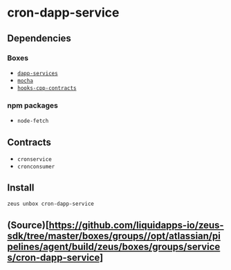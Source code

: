 
cron-dapp-service 
====================




## Dependencies
### Boxes
* [`dapp-services`](dapp-services.md)
* [`mocha`](mocha.md)
* [`hooks-cpp-contracts`](hooks-cpp-contracts.md)
### npm packages
* `node-fetch`
## Contracts
* `cronservice`
* `cronconsumer`
## Install
```bash
zeus unbox cron-dapp-service
```







## (Source)[https://github.com/liquidapps-io/zeus-sdk/tree/master/boxes/groups//opt/atlassian/pipelines/agent/build/zeus/boxes/groups/services/cron-dapp-service]
